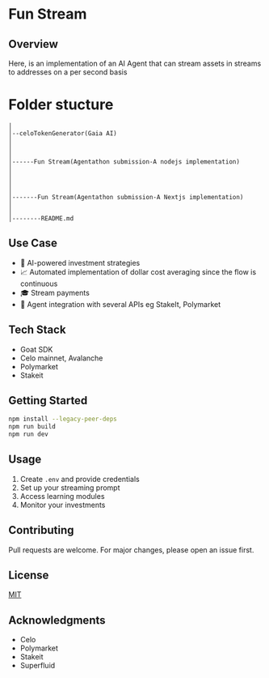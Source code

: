 # Fun Stream
## Overview
Here, is an implementation of an AI Agent that can stream assets in streams to addresses on a per second basis

# Folder stucture
```
│
│--celoTokenGenerator(Gaia AI)
│
│
│
│------Fun Stream(Agentathon submission-A nodejs implementation)
│
│
│
│
│-------Fun Stream(Agentathon submission-A Nextjs implementation)
│
│
│--------README.md
```

## Use Case
- 🤖 AI-powered investment strategies
- 📈 Automated implementation of dollar cost averaging since the flow is continuous
- 🎓 Stream payments
- 🔄 Agent integration with several APIs eg  StakeIt, Polymarket


## Tech Stack
- Goat SDK
- Celo mainnet, Avalanche
- Polymarket
- Stakeit


## Getting Started
```bash
npm install --legacy-peer-deps
npm run build
npm run dev
```

## Usage
1. Create `.env` and provide credentials
2. Set up your streaming prompt
3. Access learning modules
4. Monitor your investments

## Contributing
Pull requests are welcome. For major changes, please open an issue first.

## License
[MIT](https://choosealicense.com/licenses/mit/)

## Acknowledgments
- Celo
- Polymarket
- Stakeit
- Superfluid
